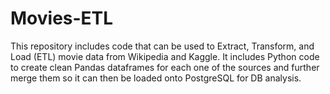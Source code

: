 # Movies-ETL
This repository includes code that can be used to Extract, Transform, and Load (ETL) movie data from Wikipedia and Kaggle. It includes Python code to create clean Pandas dataframes for each one of the sources and further merge them so it can then be loaded onto PostgreSQL for DB analysis.
